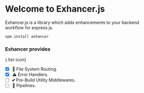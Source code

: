 # Welcome to Exhancer.js

Exhancer.js is a library which adds enhancements to your backend workflow for express js.

```bash
npm install exhancer
```

### Exhancer provides

{.list-icon}

- [x] 📂 File System Routing.
- [x] ⚠️ Error Handlers.
- [ ] 💕 Pre-Build Utility Middlewares.
- [ ] 📗 Pipelines.
